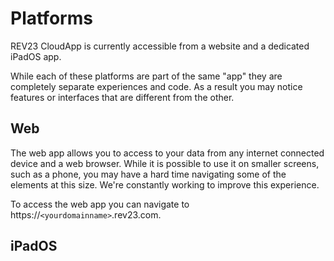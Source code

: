 # Platforms

REV23 CloudApp is currently accessible from a website and a dedicated iPadOS app.

While each of these platforms are part of the same "app" they are completely separate experiences and code. As a result you may notice features or interfaces that are different from the other.

## Web
The web app allows you to access to your data from any internet connected device and a web browser. While it is possible to use it on smaller screens, such as a phone, you may have a hard time navigating some of the elements at this size. We're constantly working to improve this experience.

To access the web app you can navigate to https://`<yourdomainname>`.rev23.com.

## iPadOS